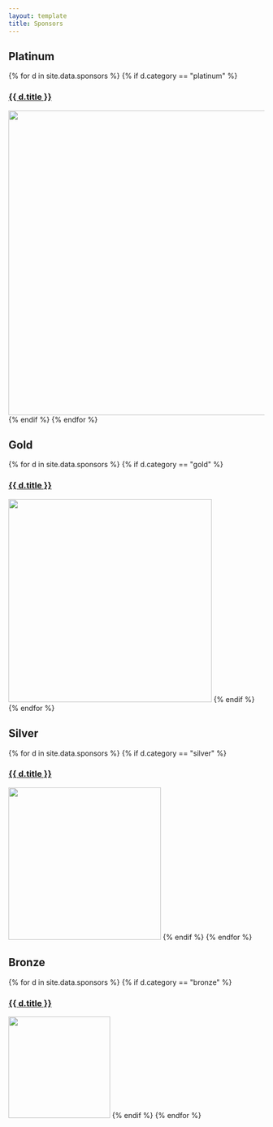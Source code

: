 ```yaml
---
layout: template
title: Sponsors
---
```


<h2 class="sponsor-category">Platinum</h2>
{% for d in site.data.sponsors %}
  {% if d.category == "platinum" %}
  <h3><a href="{{ d.link }}">{{ d.title }}</a></h3>
  <a href="{{ d.link }}"><img src="{{ site.url }}/assets/img/stryke-force/sponsors/{{ d.file }}" width="600px"></a>
  {% endif %}
{% endfor %}

<h2 class="sponsor-category">Gold</h2>
{% for d in site.data.sponsors %}
  {% if d.category == "gold" %}
  <h3><a href="{{ d.link }}">{{ d.title }}</a></h3>
  <a href="{{ d.link }}"><img src="{{ site.url }}/assets/img/stryke-force/sponsors/{{ d.file }}" width="400px"></a>
  {% endif %}
{% endfor %}

<h2 class="sponsor-category">Silver</h2>
{% for d in site.data.sponsors %}
  {% if d.category == "silver" %}
  <h3><a href="{{ d.link }}">{{ d.title }}</a></h3>
  <a href="{{ d.link }}"><img src="{{ site.url }}/assets/img/stryke-force/sponsors/{{ d.file }}" width="300px"></a>
  {% endif %}
{% endfor %}

<h2 class="sponsor-category">Bronze</h2>
{% for d in site.data.sponsors %}
  {% if d.category == "bronze" %}
  <h3><a href="{{ d.link }}">{{ d.title }}</a></h3>
  <a href="{{ d.link }}"><img src="{{ site.url }}/assets/img/stryke-force/sponsors/{{ d.file }}" width="200px"></a>
  {% endif %}
{% endfor %}
